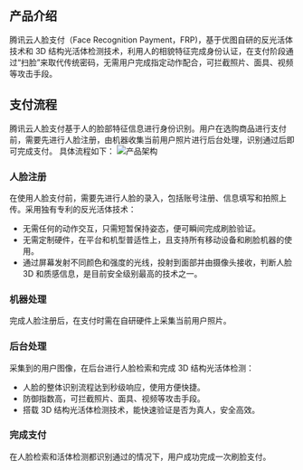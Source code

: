 ## 产品介绍
腾讯云人脸支付（Face Recognition Payment，FRP)，基于优图自研的反光活体技术和 3D 结构光活体检测技术，利用人的相貌特征完成身份认证，在支付阶段通过“扫脸”来取代传统密码，无需用户完成指定动作配合，可拦截照片、面具、视频等攻击手段。


## 支付流程
腾讯云人脸支付基于人的脸部特征信息进行身份识别。用户在选购商品进行支付前，需要先进行人脸注册，由机器收集当前用户照片进行后台处理，识别通过后即可完成支付。
具体流程如下：
![产品架构](	https://main.qcloudimg.com/raw/0d0d5ee18bcade8b18baa07df1f428d2.svg)

### 人脸注册

在使用人脸支付前，需要先进行人脸的录入，包括账号注册、信息填写和拍照上传。采用独有专利的反光活体技术：

* 无需任何的动作交互，只需短暂保持姿态，便可瞬间完成刷脸验证。
* 无需定制硬件，在平台和机型普适性上，且支持所有移动设备和刷脸机器的使用。
* 通过屏幕发射不同颜色和强度的光线，投射到面部并由摄像头接收，判断人脸 3D 和质感信息，是目前安全级别最高的技术之一。

### 机器处理

完成人脸注册后，在支付时需在自研硬件上采集当前用户照片。

### 后台处理

采集到的用户图像，在后台进行人脸检索和完成 3D 结构光活体检测：

* 人脸的整体识别流程达到秒级响应，使用方便快捷。
* 防御指数高，可拦截照片、面具、视频等攻击手段。
* 搭载 3D 结构光活体检测技术，能快速验证是否为真人，安全高效。

### 完成支付
在人脸检索和活体检测都识别通过的情况下，用户成功完成一次刷脸支付。
